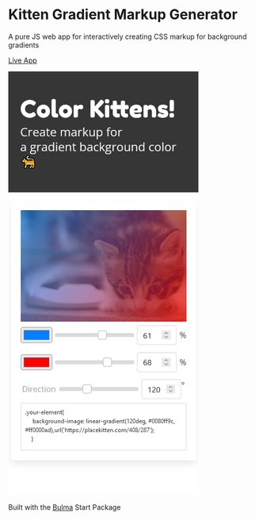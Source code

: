 # Kitten Gradient Markup Generator

A pure JS web app for interactively creating CSS markup for background gradients

[Live App](https://quizzical-edison-43721e.netlify.app/)

![Screenshot of the app](https://github.com/rcatwr/kitten-gradient/blob/master/img/screenshot.png?raw=true)

Built with the [Bulma](http://bulma.io) Start Package
